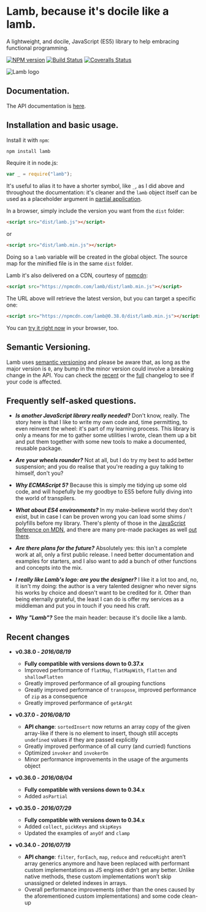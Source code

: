 # Lamb, because it's docile like a lamb.

A lightweight, and docile, JavaScript (ES5) library to help embracing functional programming.

[![NPM version](https://img.shields.io/npm/v/lamb.svg)](https://www.npmjs.com/package/lamb) [![Build Status](https://img.shields.io/travis/ascartabelli/lamb/master.svg)](https://travis-ci.org/ascartabelli/lamb) [![Coveralls Status](https://img.shields.io/coveralls/ascartabelli/lamb/master.svg)](https://coveralls.io/github/ascartabelli/lamb)

![Lamb logo](https://ascartabelli.github.io/lamb/images/logo_600x130.png "Lamb, because it's docile like a lamb")

## Documentation.

The API documentation is [here](https://ascartabelli.github.io/lamb/module-lamb.html).

## Installation and basic usage.

Install it with `npm`:

```bash
npm install lamb
```

Require it in node.js:

```javascript
var _ = require("lamb");
```

It's useful to alias it to have a shorter symbol, like `_`, as I did above and throughout the documentation: it's cleaner and the
`lamb` object itself can be used as a placeholder argument in [partial application](https://ascartabelli.github.io/lamb/module-lamb.html#.partial).

In a browser, simply include the version you want from the `dist` folder:

```html
<script src="dist/lamb.js"></script>
```

or

```html
<script src="dist/lamb.min.js"></script>
```

Doing so a `lamb` variable will be created in the global object.
The source map for the minified file is in the same `dist` folder.

Lamb it's also delivered on a CDN, courtesy of [npmcdn](https://npmcdn.com/):

```html
<script src="https://npmcdn.com/lamb/dist/lamb.min.js"></script>
```

The URL above will retrieve the latest version, but you can target a specific one:

```html
<script src="https://npmcdn.com/lamb@0.38.0/dist/lamb.min.js"></script>
```

You can [try it right now](https://tonicdev.com/npm/lamb) in your browser, too.

## Semantic Versioning.

Lamb uses [semantic versioning](http://semver.org/) and please be aware that, as long as the major version is `0`, any
bump in the minor version could involve a breaking change in the API.
You can check the [recent](#recent_changes) or the [full](https://ascartabelli.github.io/lamb/changelog.html) changelog to see if your code is affected.

## Frequently self-asked questions.

- ***Is another JavaScript library really needed?***
  Don't know, really.
  The story here is that I like to write my own code and, time permitting, to even reinvent the wheel: it's part of my learning process.
  This library is only a means for me to gather some utilities I wrote, clean them up a bit and put them together with some new tools to make
  a documented, reusable package.

- ***Are your wheels rounder?***
  Not at all, but I do try my best to add better suspension; and you do realise that you're reading a guy talking to himself, don't you?

- ***Why ECMAScript 5?***
  Because this is simply me tidying up some old code, and will hopefully be my goodbye to ES5 before fully diving into the world of transpilers.

- ***What about ES4 environments?***
  In my make-believe world they don't exist, but in case I can be proven wrong you can load some shims / polyfills before my
  library. There's plenty of those in the [JavaScript Reference on MDN](https://developer.mozilla.org/en-US/docs/Web/JavaScript/Reference/),
  and there are many pre-made packages as well [out there](https://github.com/es-shims/es5-shim/).

- ***Are there plans for the future?***
  Absolutely yes: this isn't a complete work at all, only a first public release.
  I need better documentation and examples for starters, and I also want to add a bunch of other functions and concepts into the mix.

- ***I really like Lamb's logo: are you the designer?***
  I like it a lot too and, no, it isn't my doing: the author is a very talented designer who never signs his works by choice and doesn't want to be credited for it.
  Other than being eternally grateful, the least I can do is offer my services as a middleman and put you in touch if you need his craft.

- ***Why "Lamb"?***
  See the main header: because it's docile like a lamb.

## <a name="recent_changes"></a> Recent changes

- **v0.38.0 - *2016/08/19***
  - **Fully compatible with versions down to 0.37.x**
  - Improved performance of `flatMap`, `flatMapWith`, `flatten` and `shallowFlatten`
  - Greatly improved performance of all grouping functions
  - Greatly improved performance of `transpose`, improved performance of `zip` as a consequence
  - Greatly improved performance of `getArgAt`

- **v0.37.0 - *2016/08/10***
  - **API change**: `sortedInsert` now returns an array copy of the given array-like if there is no element to insert, though still accepts `undefined` values if they are passed explicitly
  - Greatly improved performance of all curry (and curried) functions
  - Optimized `invoker` and `invokerOn`
  - Minor performance improvements in the usage of the arguments object

- **v0.36.0 - *2016/08/04***
  - **Fully compatible with versions down to 0.34.x**
  - Added `asPartial`

- **v0.35.0 - *2016/07/29***
  - **Fully compatible with versions down to 0.34.x**
  - Added `collect`, `pickKeys` and `skipKeys`
  - Updated the examples of `anyOf` and `clamp`

- **v0.34.0 - *2016/07/19***
  - **API change**: `filter`, `forEach`, `map`, `reduce` and `reduceRight` aren’t array generics anymore and have been replaced with performant custom implementations as JS engines didn’t get any better. Unlike native methods, these custom implementations won’t skip unassigned or deleted indexes in arrays.
  - Overall performance improvements (other than the ones caused by the aforementioned custom implementations) and some code clean-up
